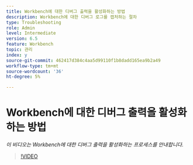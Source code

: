 ```yaml
---
title: Workbench에 대한 디버그 출력을 활성화하는 방법
description: Workbench에 대한 디버그 로그를 캡처하는 절차
type: Troubleshooting
role: Admin
level: Intermediate
version: 6.5
feature: Workbench
topic: 관리
index: y
source-git-commit: 462417d384c4aa5d99110f1b8dadd165ea9b2a49
workflow-type: tm+mt
source-wordcount: '36'
ht-degree: 5%

---
```



# Workbench에 대한 디버그 출력을 활성화하는 방법

*이 비디오는 Workbench에 대한 디버그 출력을 활성화하는 프로세스를 안내합니다.*

>[!VIDEO](https://video.tv.adobe.com/v/335497?quality=9&learn=on)
